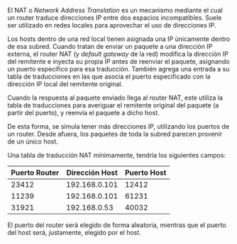 El NAT o *Network Address Translation* es un mecanismo mediante el cual un router traduce direcciones IP entre dos espacios incompatibles. Suele ser utilizado en redes locales para aprovechar el uso de direcciones IP.

Los hosts dentro de una red local tienen asignada una IP únicamente dentro de esa subred. Cuando tratan de enviar un paquete a una dirección IP externa, el router NAT (y *default gateway* de la red) modifica la dirección IP del remitente e inyecta su propia IP antes de reenviar el paquete, asignando un puerto específico para esa traducción. También agrega una entrada a su tabla de traducciones en las que asocia el puerto especificado con la dirección IP local del remitente original.

Cuando la respuesta al paquete enviado llega al router NAT, este utiliza la tabla de traducciones para averiguar el remitente original del paquete (a partir del puerto), y reenvía el paquete a dicho host.

De esta forma, se simula tener más direcciones IP, utilizando los puertos de un router. Desde afuera, los paquetes de toda la subred parecen provenir de un único host.

Una tabla de traducción NAT mínimamente, tendría los siguientes campos:

| Puerto Router | Dirección Host | Puerto Host |
| ------------- | -------------- | ----------- |
| 23412         | 192.168.0.101  | 12412       |
| 11239         | 192.168.0.101  | 61231       |
| 31921         | 192.168.0.53   | 40032       |

El puerto del router será elegido de forma aleatoria, mientras que el puerto del host será, justamente, elegido por el host.
